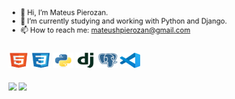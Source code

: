 - 👋 Hi, I’m Mateus Pierozan.
- 🌱 I’m currently studying and working with Python and Django.
- 📫 How to reach me: mateushpierozan@gmail.com

<div style="display: inline_block"><br>
  <img align="center" alt="mtspierozan-HTML" height="30" width="40" src="https://raw.githubusercontent.com/devicons/devicon/master/icons/html5/html5-original.svg">
  <img align="center" alt="mtspierozan-CSS" height="30" width="40" src="https://raw.githubusercontent.com/devicons/devicon/master/icons/css3/css3-original.svg">
  <img align="center" alt="mtspierozan-Python" height="30" width="40" src="https://raw.githubusercontent.com/devicons/devicon/master/icons/python/python-original.svg">
  <img align="center" alt="Luis-Scapin-Django" height="30" width="40" src="https://raw.githubusercontent.com/devicons/devicon/master/icons/django/django-plain.svg">
  <img align="center" alt="Luis-Scapin-Postgres" height="30" width="40" src="https://raw.githubusercontent.com/devicons/devicon/master/icons/postgresql/postgresql-plain.svg">
  <img align="center" alt="Luis-Scapin-VSCode" height="30" width="40" src="https://raw.githubusercontent.com/devicons/devicon/master/icons/vscode/vscode-original.svg">
</div>
  
##
 
<div> 
  <a href="https://www.instagram.com/mateus_hpz" target="_blank"><img src="https://img.shields.io/badge/-Instagram-%23E4405F?style=for-the-badge&logo=instagram&logoColor=white" target="_blank"></a>
  <a href="https://www.linkedin.com/in/mateus-pierozan-51081a16a" target="_blank"><img src="https://img.shields.io/badge/-LinkedIn-%230077B5?style=for-the-badge&logo=linkedin&logoColor=white" target="_blank"></a> 
